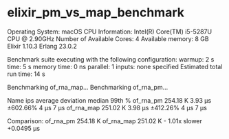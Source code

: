 # elixir_pm_vs_map_benchmark
Operating System: macOS
CPU Information: Intel(R) Core(TM) i5-5287U CPU @ 2.90GHz
Number of Available Cores: 4
Available memory: 8 GB
Elixir 1.10.3
Erlang 23.0.2

Benchmark suite executing with the following configuration:
warmup: 2 s
time: 5 s
memory time: 0 ns
parallel: 1
inputs: none specified
Estimated total run time: 14 s

Benchmarking of_rna_map...
Benchmarking of_rna_pm...

Name                 ips        average  deviation         median         99th %
of_rna_pm       254.18 K        3.93 μs   ±602.66%           4 μs           7 μs
of_rna_map      251.02 K        3.98 μs   ±412.26%           4 μs           7 μs

Comparison: 
of_rna_pm       254.18 K
of_rna_map      251.02 K - 1.01x slower +0.0495 μs
